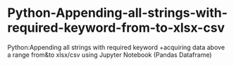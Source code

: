 # Python-Appending-all-strings-with-required-keyword-from-to-xlsx-csv
Python:Appending all strings with required keyword +acquiring data above a range from&amp;to xlsx/csv using Jupyter Notebook (Pandas Dataframe)
